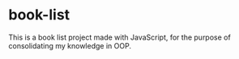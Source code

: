 # book-list
This is a book list project made with JavaScript, for the purpose of consolidating my knowledge in OOP.

